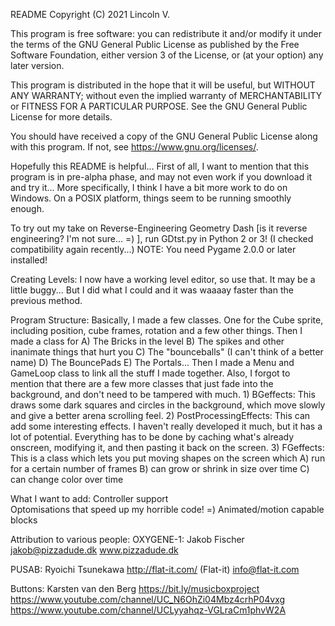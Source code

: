 README
Copyright (C) 2021  Lincoln V.

This program is free software: you can redistribute it and/or modify
it under the terms of the GNU General Public License as published by
the Free Software Foundation, either version 3 of the License, or
(at your option) any later version.

This program is distributed in the hope that it will be useful,
but WITHOUT ANY WARRANTY; without even the implied warranty of
MERCHANTABILITY or FITNESS FOR A PARTICULAR PURPOSE.  See the
GNU General Public License for more details.

You should have received a copy of the GNU General Public License
along with this program.  If not, see <https://www.gnu.org/licenses/>.

Hopefully this README is helpful...  First of all, I want to mention that
this program is in pre-alpha phase, and may not
even work if you download it and try it... More specifically, I think I have a bit
more work to do on Windows. On a POSIX platform, things seem to be running
smoothly enough.

To try out my take on Reverse-Engineering Geometry Dash [is it reverse
engineering?  I'm not sure... =) ], run GDtst.py in Python 2 or 3! (I checked
compatibility again recently...)
NOTE:  You need Pygame 2.0.0 or later installed!

Creating Levels:
I now have a working level editor, so use that. It may be a little buggy...
But I did what I could and it was waaaay faster than the previous method.

Program Structure:
Basically, I made a few classes.  One for the Cube sprite, including position,
cube frames, rotation and a few other things.  Then I made a class for
A) The Bricks in the level B) The spikes and other inanimate things that
hurt you C) The "bounceballs" (I can't think of a better name) D) The
BouncePads E) The Portals...  Then I made a Menu and GameLoop class to link
all the stuff I made together.  Also, I forgot to mention that there are a
few more classes that just fade into the background, and don't need to be tampered
with much.  1) BGeffects:  This draws some dark squares and circles in the
background, which move slowly and give a better arena scrolling feel.
2) PostProcessingEffects:  This can add some interesting effects.  I haven't
really developed it much, but it has a lot of potential.  Everything has to be done
by caching what's already onscreen, modifying it, and then pasting it back on the
screen.  3) FGeffects:  This is a class which lets you put moving shapes on
the screen which A) run for a certain number of frames B) can grow or shrink in size
over time C) can change color over time

What I want to add:
Controller support  
Optomisations that speed up my horrible code!  =)
Animated/motion capable blocks


Attribution to various people:
OXYGENE-1:  Jakob Fischer
            jakob@pizzadude.dk
            www.pizzadude.dk

PUSAB:  Ryoichi Tsunekawa
        http://flat-it.com/ (Flat-it)
        info@flat-it.com

Buttons: Karsten van den Berg
	https://bit.ly/musicboxproject
	https://www.youtube.com/channel/UC_N6OhZi04Mbz4crhP04vxg
	https://www.youtube.com/channel/UCLyyahqz-VGLraCm1phvW2A
	
